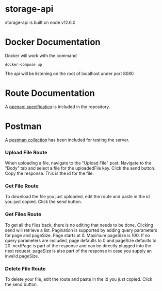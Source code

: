 # storage-api

storage-api is built on node v12.6.0

# Docker Documentation
Docker will work with the command 
```
docker-compose up
```
The api will be listening on the root of localhost under port 8080

# Route Documentation
A [openapi specification] is included in the repository.


# Postman
A [postman collection] has been included for testing the server.
### Upload File Route
When uploading a file, navigate to the "Upload File" post.  Navigate to the "Body" tab and select a file for the uploadedFile key.  Click the send button. Copy the response.  This is the id for the file.

### Get File Route
To download the file you just uploaded, edit the route and paste in the id you just copied.  Click the send button.

### Get Files Route
To get all the files back, there is no editing that needs to be done.  Clicking send will retrieve a list.  Pagination is supported by adding query parameters for page and pageSize.  Page starts at 0.  Maximum pageSize is 100.  If no query parameters are included, page defaults to 0 and pageSize defaults to 20.  nextPage is part of the response and can be directly plugged into the next request.  pageSize is also part of the response in case you supply an invalid pageSize.

### Delete File Route
To delete your file, edit the route and paste in the id you just copied. Click the send button.



[postman collection]: <https://github.com/oconnecp/storage-api/raw/master/storage-api.postman_collection.json>
[openapi specification]: <https://github.com/oconnecp/storage-api/raw/master/openapi.yaml>
